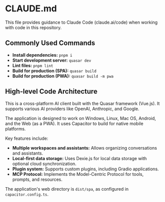 # CLAUDE.md

This file provides guidance to Claude Code (claude.ai/code) when working with code in this repository.

## Commonly Used Commands

- **Install dependencies:** `pnpm i`
- **Start development server:** `quasar dev`
- **Lint files:** `pnpm lint`
- **Build for production (SPA):** `quasar build`
- **Build for production (PWA):** `quasar build -m pwa`

## High-level Code Architecture

This is a cross-platform AI client built with the Quasar framework (Vue.js). It supports various AI providers like OpenAI, Anthropic, and Google.

The application is designed to work on Windows, Linux, Mac OS, Android, and the Web (as a PWA). It uses Capacitor to build for native mobile platforms.

Key features include:
- **Multiple workspaces and assistants:** Allows organizing conversations and assistants.
- **Local-first data storage:** Uses Dexie.js for local data storage with optional cloud synchronization.
- **Plugin system:** Supports custom plugins, including Gradio applications.
- **MCP Protocol:** Implements the Model-Centric Protocol for tools, prompts, and resources.

The application's web directory is `dist/spa`, as configured in `capacitor.config.ts`.